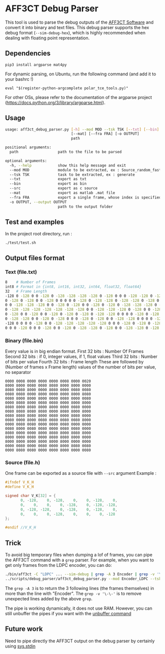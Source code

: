 # AFF3CT Debug Parser

This tool is used to parse the debug outputs of the [AFF3CT Software](https://aff3ct.github.io) and convert it into binary and text files.
This  debug parser supports the hex debug format (`--sim-debug-hex`), which is highly recommended when dealing with floating point representation.

## Dependencies
```
pip3 install argparse mat4py
```
For dynamic parsing, on Ubuntu, run the following command (and add it to your bashrc !)
```
eval "$(register-python-argcomplete polar_tce_tools.py)"
```
For other OSs, please refer to the documentation of the argparse project (https://docs.python.org/3/library/argparse.html).


## Usage
```bash
usage: aff3ct_debug_parser.py [-h] --mod MOD --tsk TSK [--txt] [--bin] [--src]
                              [--mat] [--fra FRA] [-o OUTPUT]
                              path

positional arguments:
  path                  path to the file to be parsed

optional arguments:
  -h, --help            show this help message and exit
  --mod MOD             module to be extracted, ex : Source_random_fast
  --tsk TSK             task to be extracted, ex : generate
  --txt                 export as txt
  --bin                 export as bin
  --src                 export as c source
  --mat                 export as matlab .mat file
  --fra FRA             export a single frame, whose index is specified
  -o OUTPUT, --output OUTPUT
                        path to the output folder
```
## Test and examples
In the project root directory, run :

	./test/test.sh

## Output files format
### Text (file.txt)
```bash
8    # Number of Frames
int8 # Format in {int8, int16, int32, int64, float32, float64}
32   # Frame Length
-128 0 -128 0 0 -128 0 -128 -128 -128 -128 0 -128 0 0 0 -128 -128 0 -128 -128 0 0 0 -128 -128 0 0 0 -128 0 -128
0 -128 0 -128 0 0 -128 0 0 0 0 0 -128 0 -128 -128 0 -128 -128 0 -128 0 -128 0 0 0 0 -128 0 0 0 -128
0 0 -128 -128 -128 0 0 -128 0 -128 0 0 -128 0 -128 0 -128 -128 -128 0 -128 -128 -128 0 -128 0 0 0 0 -128 0 0
0 -128 -128 -128 -128 -128 -128 -128 0 0 -128 -128 -128 0 -128 0 0 -128 -128 -128 -128 -128 -128 0 0 -128 0 0 -128 -128 0 0
0 -128 0 0 -128 0 0 -128 0 -128 0 -128 0 -128 -128 0 0 0 0 -128 0 -128 0 0 0 0 0 -128 0 0 0 0
0 -128 -128 0 0 -128 0 -128 0 0 0 -128 0 -128 0 0 -128 -128 0 0 0 0 -128 0 -128 -128 -128 0 -128 -128 -128 0
-128 0 0 0 0 -128 0 0 -128 -128 -128 -128 -128 0 0 0 -128 0 -128 0 -128 0 -128 0 -128 0 -128 0 0 0 0 0
0 0 0 -128 0 0 0 -128 0 0 -128 0 -128 -128 0 -128 0 0 -128 -128 0 -128 0 0 0 0 -128 0 0 0 0 -128
```
### Binary (file.bin)
Every value is in big endian format.
First 32 bits : Number Of Frames
Second 32 bits : if 0, integer values, if 1, float values
Third 32 bits : Number of bits per value
Fourth 32 bits : Frame length
These are followed by (Number of frames x Frame length) values of the number of bits per value, no separator
```
0000 0008 0000 0000 0000 0008 0000 0020
8000 8000 0080 0080 8080 8000 8000 0000
8080 0080 8000 0000 8080 0000 0080 0080
0080 0080 0000 8000 0000 0000 8000 8080
0080 8000 8000 8000 0000 0080 0000 0080
0000 8080 8000 0080 0080 0000 8000 8000
8080 8000 8080 8000 8000 0000 0080 0000
0080 8080 8080 8080 0000 8080 8000 8000
0080 8080 8080 8000 0080 0000 8080 0000
0080 0000 8000 0080 0080 0080 0080 8000
0000 0080 0080 0000 0000 0080 0000 0000
0080 8000 0080 0080 0000 0080 0080 0000
8080 0000 0000 8000 8080 8000 8080 8000
8000 0000 0080 0000 8080 8080 8000 0000
8000 8000 8000 8000 8000 8000 0000 0000
0000 0080 0000 0080 0000 8000 8080 0080
0000 8080 0080 0000 0000 8000 0000 0080
```

### Source (file.h)
One frame can be exported as a source file with `--src` argument
Example :
```c
#ifndef V_K_H
#define V_K_H

signed char V_K[32] = {
	   0, -128,    0, -128,    0,    0, -128,    0,
	   0,    0,    0,    0, -128,    0, -128, -128,
	   0, -128, -128,    0, -128,    0, -128,    0,
	   0,    0,    0, -128,    0,    0,    0, -128
};

#endif //V_K_H
```


## Trick
To avoid big temporary files when dumping a lof of frames, you can pipe the AFF3CT command with a `grep` parser.
For example, when you want to get only frames from the LDPC encoder, you can do:
```bash
./bin/aff3ct -C "LDPC" ... --sim-debug | grep -A 3 Encoder | grep -v '\-\-' > debug
../scripts/debug_parser/aff3ct_debug_parser.py --mod Encoder_LDPC --tsk encode --txt debug
```

The `grep -A 3` is to return the 3 following lines (the frames themselves) in more than the line with "Encoder".
The `grep -v '\-\-'` is to remove unexpected lines added by the above `grep`.

The pipe is working dynamically, it does not use RAM.
However, you can still unbuffer the pipes if you want with the [unbuffer command](https://unix.stackexchange.com/questions/25372/turn-off-buffering-in-pipe?utm_medium=organic&utm_source=google_rich_qa&utm_campaign=google_rich_qa)


## Future work
Need to pipe directly the AFF3CT output on the debug parser by certainly using [sys.stdin](https://stackoverflow.com/questions/1450393/how-do-you-read-from-stdin-in-python?utm_medium=organic&utm_source=google_rich_qa&utm_campaign=google_rich_qa)
